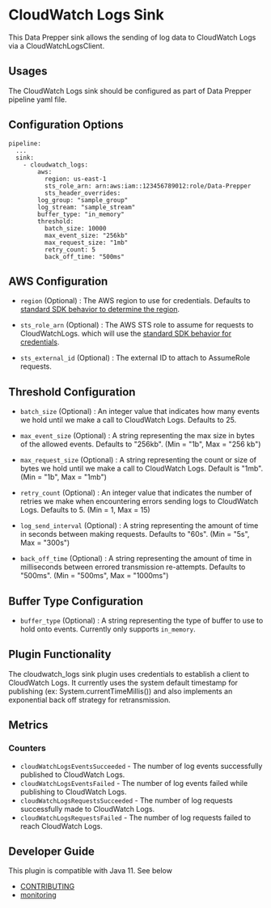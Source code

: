 # CloudWatch Logs Sink

This Data Prepper sink allows the sending of log data to CloudWatch Logs via a CloudWatchLogsClient.

## Usages

The CloudWatch Logs sink should be configured as part of Data Prepper pipeline yaml file.

## Configuration Options

```
pipeline:
  ...
  sink:
    - cloudwatch_logs:
        aws:
          region: us-east-1
          sts_role_arn: arn:aws:iam::123456789012:role/Data-Prepper
          sts_header_overrides:
        log_group: "sample_group"
        log_stream: "sample_stream"
        buffer_type: "in_memory"
        threshold:
          batch_size: 10000
          max_event_size: "256kb"
          max_request_size: "1mb"
          retry_count: 5
          back_off_time: "500ms"
```

## AWS Configuration

- `region` (Optional) : The AWS region to use for credentials. Defaults to [standard SDK behavior to determine the region](https://docs.aws.amazon.com/sdk-for-java/latest/developer-guide/region-selection.html).

- `sts_role_arn` (Optional) : The AWS STS role to assume for requests to CloudWatchLogs. which will use the [standard SDK behavior for credentials](https://docs.aws.amazon.com/sdk-for-java/latest/developer-guide/credentials.html). 

- `sts_external_id` (Optional) : The external ID to attach to AssumeRole requests.

## Threshold Configuration

- `batch_size` (Optional) : An integer value that indicates how many events we hold until we make a call to CloudWatch Logs. Defaults to 25.

- `max_event_size` (Optional) : A string representing the max size in bytes of the allowed events. Defaults to "256kb". (Min = "1b", Max = "256 kb")

- `max_request_size` (Optional) : A string representing the count or size of bytes we hold until we make a call to CloudWatch Logs. Default is "1mb". (Min = "1b", Max = "1mb")

- `retry_count` (Optional) : An integer value that indicates the number of retries we make when encountering errors sending logs to CloudWatch Logs. Defaults to 5. (Min = 1, Max = 15)

- `log_send_interval` (Optional) : A string representing the amount of time in seconds between making requests. Defaults to "60s". (Min = "5s", Max = "300s") 

- `back_off_time` (Optional) : A string representing the amount of time in milliseconds between errored transmission re-attempts. Defaults to "500ms". (Min = "500ms", Max = "1000ms")

## Buffer Type Configuration

- `buffer_type` (Optional) : A string representing the type of buffer to use to hold onto events. Currently only supports `in_memory`.

## Plugin Functionality
The cloudwatch_logs sink plugin uses credentials to establish a client to CloudWatch Logs. It currently uses the system
default timestamp for publishing (ex: System.currentTimeMillis()) and also implements an exponential back off strategy
for retransmission. 

## Metrics

### Counters

* `cloudWatchLogsEventsSucceeded` - The number of log events successfully published to CloudWatch Logs.
* `cloudWatchLogsEventsFailed` - The number of log events failed while publishing to CloudWatch Logs.
* `cloudWatchLogsRequestsSucceeded` - The number of log requests successfully made to CloudWatch Logs.
* `cloudWatchLogsRequestsFailed` - The number of log requests failed to reach CloudWatch Logs.

## Developer Guide

This plugin is compatible with Java 11. See below

- [CONTRIBUTING](https://github.com/opensearch-project/data-prepper/blob/main/CONTRIBUTING.md)
- [monitoring](https://github.com/opensearch-project/data-prepper/blob/main/docs/monitoring.md)
